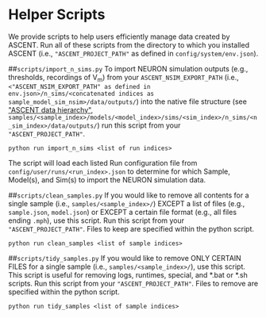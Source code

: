 # Helper Scripts

We provide scripts to help users efficiently manage data created by ASCENT. Run all of these scripts from the directory 
to which you installed ASCENT (i.e., `"ASCENT_PROJECT_PATH"` as defined in `config/system/env.json`).

##`scripts/import_n_sims.py`
To import NEURON simulation outputs (e.g., thresholds, recordings of V<sub>m</sub>) from your `ASCENT_NSIM_EXPORT_PATH`
(i.e., `<"ASCENT_NSIM_EXPORT_PATH" as defined in env.json>/n_sims/<concatenated indices as 
sample_model_sim_nsim>/data/outputs/`) into the native file structure 
(see ["ASCENT data hierarchy"](S3-ASCENT-data-hierarchy), `samples/<sample_index>/models/<model_index>/sims/<sim_index>/n_sims/<n_sim_index>/data/outputs/`)
run this script from your `"ASCENT_PROJECT_PATH"`.

`python run import_n_sims <list of run indices>`

The script will load each listed Run configuration file from `config/user/runs/<run_index>.json` to determine for which 
Sample, Model(s), and Sim(s) to import the NEURON simulation data.

##`scripts/clean_samples.py`
If you would like to remove all contents for a single sample (i.e., `samples/<sample_index>/`) EXCEPT a list of files
(e.g., `sample.json`, `model.json`) or EXCEPT a certain file format (e.g., all files ending `.mph`), use this script.
Run this script from your `"ASCENT_PROJECT_PATH"`. Files to keep are specified within the python script.

`python run clean_samples <list of sample indices>`

##`scripts/tidy_samples.py`
If you would like to remove ONLY CERTAIN FILES for a single sample (i.e., `samples/<sample_index>/`), use this script.
 This script is useful for removing logs, runtimes, special,
 and *.bat or *.sh scripts. Run this script from your `"ASCENT_PROJECT_PATH"`. Files to remove are specified within the python script.

`python run tidy_samples <list of sample indices>`


